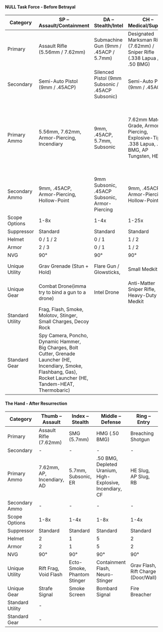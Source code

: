 #### NULL Task Force - Before Betrayal
| Category         | SP – Assault/Containment                                                                                                                                                 | DA – Stealth/Intel                               | CH – Medical/Support                                                                       | SH – Defense/Evac                                                    | HA – Supply/R&D                                                                                                                  |
| ---------------- | ------------------------------------------------------------------------------------------------------------------------------------------------------------------------ | ------------------------------------------------ | ------------------------------------------------------------------------------------------ | -------------------------------------------------------------------- | -------------------------------------------------------------------------------------------------------------------------------- |
| Primary          | Assault Rifle (5.56mm / 7.62mm)                                                                                                                                          | Submachine Gun (9mm / .45ACP / 5.7mm)            | Designated Marksman Rifle (7.62mm) / Sniper Rifle (.338 Lapua / .50 BMG)                   | Light Machine Gun (5.56mm / 7.62mm) / Ballistic Shield / Riot Shield | Shotgun / Flamethrower                                                                                                           |
| Secondary        | Semi-Auto Pistol (9mm / .45ACP)                                                                                                                                          | Silenced Pistol (9mm Subsonic / .45ACP Subsonic) | Semi-Auto Pistol (9mm / .45ACP)                                                            | Revolver (.357 Magnum / .44 Magnum)                                  | Revolver (.357 Magnum / .44 Magnum)                                                                                              |
| Primary Ammo     | 5.56mm, 7.62mm, Armor-Piercing, Incendiary                                                                                                                               | 9mm, .45ACP, 5.7mm, Subsonic                     | 7.62mm Match-Grade, Armor-Piercing, Explosive-Tip, .338 Lapua, .50 BMG, AP Tungsten, HEIAP | 5.56mm, 7.62mm, Tracer, Overpressure                                 | HE Slug, AP Slug , Buckshot, Slug, Dragon’s Breath, Flechette Shells (Shotgun), Napalm Fuel, Gel-Based Incendiary (Flamethrower) |
| Secondary Ammo   | 9mm, .45ACP, Armor-Piercing, Hollow-Point                                                                                                                                | 9mm Subsonic, .45ACP Subsonic, Armor-Piercing    | 9mm, .45ACP, Armor-Piercing, Hollow-Point                                                  | .357 Magnum, .44 Magnum, Armor-Piercing, Explosive-Tip               | .357 Magnum, .44 Magnum, Armor-Piercing, Explosive-Tip                                                                           |
| Scope Options    | 1-8x                                                                                                                                                                     | 1-4x                                             | 1-25x                                                                                      | 1-8x                                                                 | 1-4x                                                                                                                             |
| Suppressor       | Standard                                                                                                                                                                 | Standard                                         | Standard                                                                                   | Standard                                                             | Standard                                                                                                                         |
| Helmet           | 0 / 1 / 2                                                                                                                                                                | 0 / 1                                            | 1 / 2                                                                                      | 1 / 3                                                                | 1 / 2                                                                                                                            |
| Armor            | 2 / 3                                                                                                                                                                    | 0 / 1                                            | 1 / 2                                                                                      | 3 / 4                                                                | 2 / 3                                                                                                                            |
| NVG              | 90°                                                                                                                                                                      | 90°                                              | 90°                                                                                        | 90°                                                                  | 90°                                                                                                                              |
| Unique Utility   | Grav Grenade (Stun + Hold)                                                                                                                                               | Flare Gun / Glowsticks,                          | Small Medkit                                                                               | Neurotoxin Grenade (Dot gas)                                         | Megaphone (Evac + Attract)                                                                                                       |
| Unique Gear      | Combat Drone(imma try to bind a gun to a drone)                                                                                                                          | Intel Drone                                      | Anti-Matter Sniper Rifle, Heavy-Duty Medkit                                                | Stun Field (Large AoE interval Stun)                                 | Suicide Drone, Anti-Matter RPG                                                                                                   |
| Standard Utility | Frag, Flash, Smoke, Molotov, Stinger, Small Charges, Decoy Rock                                                                                                          |
| Standard Gear    | Spy Camera, Poncho, Dynamic Hammer, Big Charges, Bolt Cutter,  Grenade Launcher (HE, Incendiary, Smoke, Flashbang, Gas),  Rocket Launcher (HE, Tandem-HEAT, Thermobaric) |

#### The Hand - After Resurrection
| Category         | Thumb – Assault            | Index – Stealth             | Middle – Defense                                          | Ring – Entry                        | Pinky – Support                 |
| ---------------- | -------------------------- | --------------------------- | --------------------------------------------------------- | ----------------------------------- | ------------------------------- |
| Primary          | Assault Rifle (7.62mm)     | SMG (5.7mm)                 | HMG (.50 BMG)                                             | Breaching Shotgun                   | Sniper Rifle (.50 BMG)          |
| Secondary        | -                          | -                           | -                                                         | -                                   | -                               |
| Primary Ammo     | 7.62mm, AP, Incendiary, AD | 5.7mm, Subsonic, ER         | .50 BMG, Depleted Uranium, High-Explosive, Incendiary, CF | HE Slug, AP Slug, RB                | .50 BMG, AP Tungsten, HEIAP, DR |
| Secondary Ammo   | -                          | -                           | -                                                         | -                                   | -                               |
| Scope Options    | 1-8x                       | 1-4x                        | 1-8x                                                      | 1-4x                                | 1-25x                           |
| Suppressor       | Standard                   | Standard                    | Standard                                                  | Standard                            | Standard                        |
| Helmet           | 2                          | 1                           | 5                                                         | 2                                   | 1                               |
| Armor            | 2                          | 1                           | 5                                                         | 2                                   | 1                               |
| NVG              | 90°                        | 90°                         | 90°                                                       | 90°                                 | 90°                             |
| Unique Utility   | Rift Frag, Void Flash      | Ecto-Smoke, Phantom Stinger | Containment Flash, Neuro-Stinger                          | Grav Flash, Rift Charge (Door/Wall) | Healing Kit, Anomaly Stinger    |
| Unique Gear      | Strafe Signal              | Smoke Screen                | Bombard Signal                                            | Fire Breacher                       | Healing Spray                   |
| Standard Utility | -                          |
| Standard Gear    | -                          |